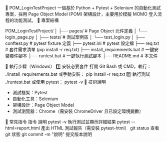 🧪 POM_LoginTestProject
一個基於 Python + Pytest + Selenium 的自動化測試專案，採用 Page Object Model (POM) 架構設計，主要用於模擬 MOMO 登入流程的功能測試。
📁 專案結構

POM_LoginTestProject/
│
├── pages/                   # Page Object 元件定義
│   └── login_page.py
│
├── tests/                   # 測試案例區
│   └── test_login.py
│
├── conftest.py              # pytest fixture 定義
├── pytest.ini               # pytest 設定檔
├── req.txt                  # 套件需求清單 (pip install -r req.txt)
├── install_requirements.bat # 一鍵安裝套件腳本
├── runtest.bat              # 一鍵執行測試腳本
├── README.md                # 本文件

🚀 執行步驟（Windows）
1️⃣ 安裝必要套件
打開 Git Bash 或 CMD，執行：
./install_requirements.bat
或手動安裝：
pip install -r req.txt
2️⃣ 執行測試
./runtest.bat
或使用 pytest：
pytest -v
🧱 技術說明

- 測試框架：Pytest
- 自動化工具：Selenium
- 架構設計：Page Object Model
- 測試瀏覽器：Chrome（需安裝 ChromeDriver 且已設定環境變數）

📝 常見指令
指令	說明
pytest -v	執行測試並顯示詳細結果
pytest --html=report.html	產出 HTML 測試報告（需安裝 pytest-html）
git status	查看 git 狀態
git commit -m "說明"	提交版本說明

